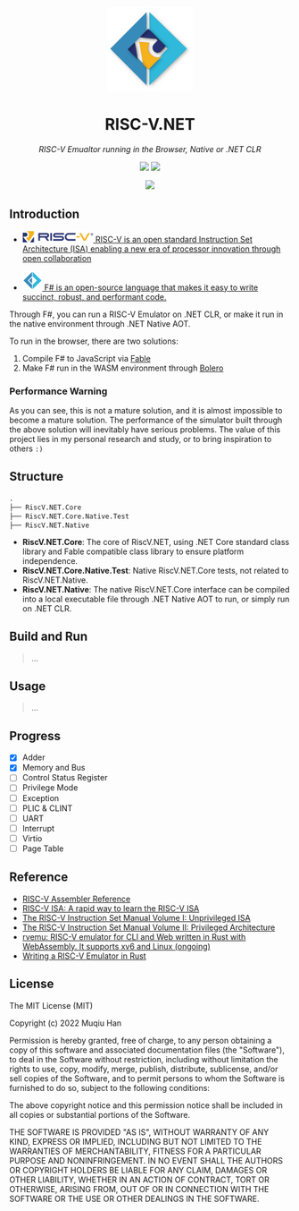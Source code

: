 <div align="center">

<img src="./.github/logo.png" height="150px">

# RISC-V.NET

*RISC-V Emualtor running in the Browser, Native or .NET CLR*

![](https://img.shields.io/badge/.NET%20Core%208.0.100~preview.7-8A2BE2)
![](https://github.com/muqiuhan/riscv.net/actions/workflows/build.yml/badge.svg)

![](https://img.shields.io/badge/work%20in%20progress-FFFF00)


</div>

## Introduction

- <a href="https://riscv.org/"> <img src="./.github/riscv-color.svg" height="20px"> RISC-V is an open standard Instruction Set Architecture (ISA) enabling a new era of processor innovation through open collaboration </a>

- <a href="https://dotnet.microsoft.com/en-us/languages/fsharp"> <img src="./.github/fsharp.svg" height="35px"> F# is an open-source language that makes it easy to write succinct, robust, and performant code. </a>

Through F#, you can run a RISC-V Emulator on .NET CLR, or make it run in the native environment through .NET Native AOT.

To run in the browser, there are two solutions:

1. Compile F# to JavaScript via [Fable](fable.io)
2. Make F# run in the WASM environment through [Bolero](https://fsbolero.io/)


### Performance Warning

As you can see, this is not a mature solution, and it is almost impossible to become a mature solution. The performance of the simulator built through the above solution will inevitably have serious problems. The value of this project lies in my personal research and study, or to bring inspiration to others `:)`


## Structure
```
.
├── RiscV.NET.Core
├── RiscV.NET.Core.Native.Test
├── RiscV.NET.Native
```

- __RiscV.NET.Core__: The core of RiscV.NET, using .NET Core standard class library and Fable compatible class library to ensure platform independence.
- __RiscV.NET.Core.Native.Test__: Native RiscV.NET.Core tests, not related to RiscV.NET.Native.
- __RiscV.NET.Native__: The native RiscV.NET.Core interface can be compiled into a local executable file through .NET Native AOT to run, or simply run on .NET CLR.

## Build and Run
> ...

## Usage
> ...

## Progress
- [x] Adder
- [x] Memory and Bus
- [ ] Control Status Register
- [ ] Privilege Mode
- [ ] Exception
- [ ] PLIC & CLINT
- [ ] UART
- [ ] Interrupt
- [ ] Virtio
- [ ] Page Table

## Reference
- [RISC-V Assembler Reference](https://mark.theis.site/riscv/asm)
- [RISC-V ISA: A rapid way to learn the RISC-V ISA](https://risc-v.guru/instructions/)
- [The RISC-V Instruction Set Manual Volume I: Unprivileged ISA](https://github.com/riscv/riscv-isa-manual/releases/download/Ratified-IMAFDQC/riscv-spec-20191213.pdf)
- [The RISC-V Instruction Set Manual Volume II: Privileged Architecture](https://github.com/riscv/riscv-isa-manual/releases/download/Priv-v1.12/riscv-privileged-20211203.pdf)
- [rvemu: RISC-V emulator for CLI and Web written in Rust with WebAssembly. It supports xv6 and Linux (ongoing)](https://github.com/d0iasm/rvemu)
- [Writing a RISC-V Emulator in Rust](https://book.rvemu.app/)

## License
The MIT License (MIT)

Copyright (c) 2022 Muqiu Han

Permission is hereby granted, free of charge, to any person obtaining a copy
of this software and associated documentation files (the "Software"), to deal
in the Software without restriction, including without limitation the rights
to use, copy, modify, merge, publish, distribute, sublicense, and/or sell
copies of the Software, and to permit persons to whom the Software is
furnished to do so, subject to the following conditions:

The above copyright notice and this permission notice shall be included in all
copies or substantial portions of the Software.

THE SOFTWARE IS PROVIDED "AS IS", WITHOUT WARRANTY OF ANY KIND, EXPRESS OR
IMPLIED, INCLUDING BUT NOT LIMITED TO THE WARRANTIES OF MERCHANTABILITY,
FITNESS FOR A PARTICULAR PURPOSE AND NONINFRINGEMENT. IN NO EVENT SHALL THE
AUTHORS OR COPYRIGHT HOLDERS BE LIABLE FOR ANY CLAIM, DAMAGES OR OTHER
LIABILITY, WHETHER IN AN ACTION OF CONTRACT, TORT OR OTHERWISE, ARISING FROM,
OUT OF OR IN CONNECTION WITH THE SOFTWARE OR THE USE OR OTHER DEALINGS IN THE
SOFTWARE.